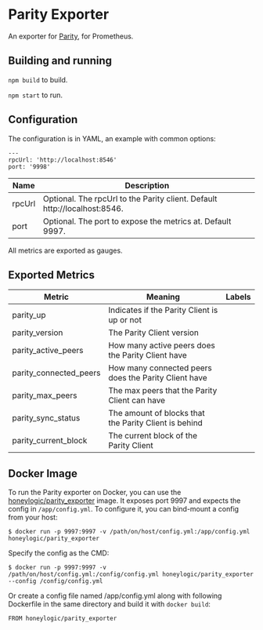 Parity Exporter
=====

An exporter for [Parity](https://parity.io/), for Prometheus.

## Building and running

`npm build` to build.

`npm start` to run.

## Configuration
The configuration is in YAML, an example with common options:
```
---
rpcUrl: 'http://localhost:8546'
port: '9998'
```
Name     | Description
---------|------------
rpcUrl   | Optional. The rpcUrl to the Parity client. Default http://localhost:8546.
port   | Optional. The port to expose the metrics at. Default 9997.

All metrics are exported as gauges.

## Exported Metrics

| Metric | Meaning | Labels |
| ------ | ------- | ------ |
| parity_up | Indicates if the Parity Client is up or not | |
| parity_version | The Parity Client version | |
| parity_active_peers | How many active peers does the Parity Client have | |
| parity_connected_peers | How many connected peers does the Parity Client have | |
| parity_max_peers | The max peers that the Parity Client can have | |
| parity_sync_status | The amount of blocks that the Parity Client is behind | |
| parity_current_block | The current block of the Parity Client | |

## Docker Image

To run the Parity exporter on Docker, you can use the [honeylogic/parity_exporter](https://hub.docker.com/r/honeylogic/parity_exporter)
image. It exposes port 9997 and expects the config in `/app/config.yml`. To
configure it, you can bind-mount a config from your host:

```
$ docker run -p 9997:9997 -v /path/on/host/config.yml:/app/config.yml honeylogic/parity_exporter
```

Specify the config as the CMD:

```
$ docker run -p 9997:9997 -v /path/on/host/config.yml:/config/config.yml honeylogic/parity_exporter --config /config/config.yml
```

Or create a config file named /app/config.yml along with following
Dockerfile in the same directory and build it with `docker build`:

```
FROM honeylogic/parity_exporter
```
